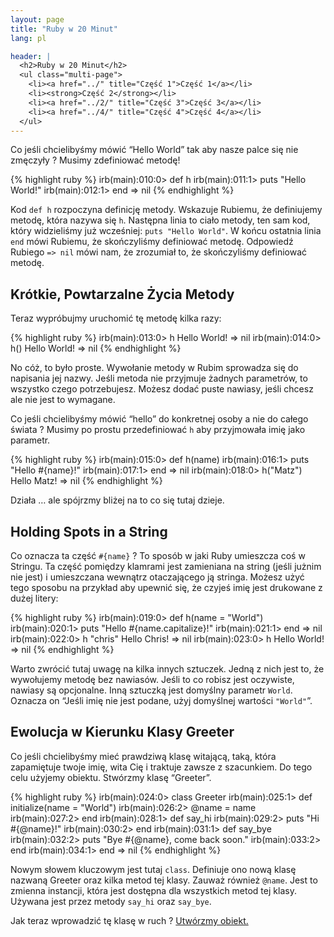 ```yaml
---
layout: page
title: "Ruby w 20 Minut"
lang: pl

header: |
  <h2>Ruby w 20 Minut</h2>
  <ul class="multi-page">
    <li><a href="../" title="Część 1">Część 1</a></li>
    <li><strong>Część 2</strong></li>
    <li><a href="../2/" title="Część 3">Część 3</a></li>
    <li><a href="../4/" title="Część 4">Część 4</a></li>
  </ul>
---
```


Co jeśli chcielibyśmy mówić “Hello World” tak aby nasze palce się nie
zmęczyły ? Musimy zdefiniować metodę!

{% highlight ruby %}
irb(main):010:0> def h
irb(main):011:1> puts "Hello World!"
irb(main):012:1> end
=> nil
{% endhighlight %}

Kod `def h` rozpoczyna definicję metody. Wskazuje Rubiemu, że
definiujemy metodę, która nazywa się `h`. Następna linia to ciało
metody, ten sam kod, który widzieliśmy już wcześniej: `puts "Hello
World"`. W końcu ostatnia linia `end` mówi Rubiemu, że skończyliśmy
definiować metodę. Odpowiedź Rubiego `=> nil` mówi nam, że zrozumiał to,
że skończyliśmy definiować metodę.

## Krótkie, Powtarzalne Życia Metody

Teraz wypróbujmy uruchomić tę metodę kilka razy:

{% highlight ruby %}
irb(main):013:0> h
Hello World!
=> nil
irb(main):014:0> h()
Hello World!
=> nil
{% endhighlight %}

No cóż, to było proste. Wywołanie metody w Rubim sprowadza się do
napisania jej nazwy. Jeśli metoda nie przyjmuje żadnych parametrów, to
wszystko czego potrzebujesz. Możesz dodać puste nawiasy, jeśli chcesz
ale nie jest to wymagane.

Co jeśli chcielibyśmy mówić “hello” do konkretnej osoby a nie do całego
świata ? Musimy po prostu przedefiniować `h` aby przyjmowała imię jako
parametr.

{% highlight ruby %}
irb(main):015:0> def h(name)
irb(main):016:1> puts "Hello #{name}!"
irb(main):017:1> end
=> nil
irb(main):018:0> h("Matz")
Hello Matz!
=> nil
{% endhighlight %}

Działa … ale spójrzmy bliżej na to co się tutaj dzieje.

## Holding Spots in a String

Co oznacza ta część `#{name}` ? To sposób w jaki Ruby umieszcza coś w
Stringu. Ta część pomiędzy klamrami jest zamieniana na string (jeśli
jużnim nie jest) i umieszczana wewnątrz otaczającego ją stringa. Możesz
użyć tego sposobu na przykład aby upewnić się, że czyjeś imię jest
drukowane z dużej litery:

{% highlight ruby %}
irb(main):019:0> def h(name = "World")
irb(main):020:1> puts "Hello #{name.capitalize}!"
irb(main):021:1> end
=> nil
irb(main):022:0> h "chris"
Hello Chris!
=> nil
irb(main):023:0> h
Hello World!
=> nil
{% endhighlight %}

Warto zwrócić tutaj uwagę na kilka innych sztuczek. Jedną z nich jest
to, że wywołujemy metodę bez nawiasów. Jeśli to co robisz jest
oczywiste, nawiasy są opcjonalne. Inną sztuczką jest domyślny parametr
`World`. Oznacza on “Jeśli imię nie jest podane, użyj domyślnej wartości
`"World"`”.

## Ewolucja w Kierunku Klasy Greeter

Co jeśli chcielibyśmy mieć prawdziwą klasę witającą, taką, która
zapamiętuje twoje imię, wita Cię i traktuje zawsze z szacunkiem. Do tego
celu użyjemy obiektu. Stwórzmy klasę “Greeter”.

{% highlight ruby %}
irb(main):024:0> class Greeter
irb(main):025:1>   def initialize(name = "World")
irb(main):026:2>     @name = name
irb(main):027:2>   end
irb(main):028:1>   def say_hi
irb(main):029:2>     puts "Hi #{@name}!"
irb(main):030:2>   end
irb(main):031:1>   def say_bye
irb(main):032:2>     puts "Bye #{@name}, come back soon."
irb(main):033:2>   end
irb(main):034:1> end
=> nil
{% endhighlight %}

Nowym słowem kluczowym jest tutaj `class`. Definiuje ono nową klasę
nazwaną Greeter oraz kilka metod tej klasy. Zauważ również `@name`. Jest
to zmienna instancji, która jest dostępna dla wszystkich metod tej
klasy. Używana jest przez metody `say_hi` oraz `say_bye`.

Jak teraz wprowadzić tę klasę w ruch ? [Utwórzmy obiekt.](../3/)

